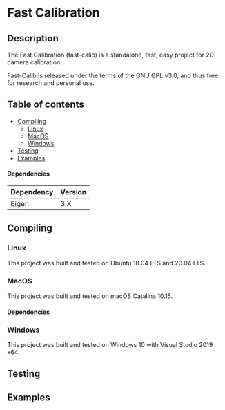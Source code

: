 # Fast Calibration

## Description

The Fast Calibration (fast-calib) is a standalone, fast, easy project for 2D camera calibration.

Fast-Calib is released under the terms of the GNU GPL v3.0, and thus free for research and personal use.

## Table of contents

- [Compiling](#compiling)
	- [Linux](#linux)
	- [MacOS](#macos)
	- [Windows](#windows)
- [Testing](#testing)
- [Examples](#examples)

#### Dependencies

| Dependency | Version |
|------------|------------|
| Eigen | 3.X |

## Compiling

### Linux

This project was built and tested on Ubuntu 18.04 LTS and 20.04 LTS. 

### MacOS

This project was built and tested on macOS Catalina 10.15. 

#### Dependencies

### Windows

This project was built and tested on Windows 10 with Visual Studio 2019 x64.

## Testing

## Examples

